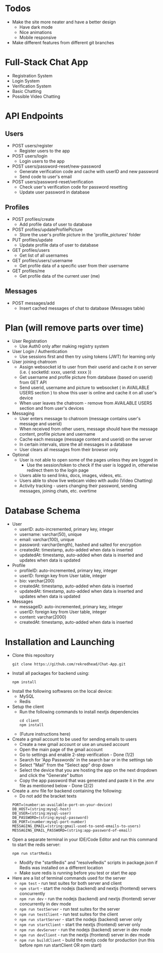 # Todos
- Make the site more neater and have a better design
   - Have dark mode
   - Nice animations
   - Mobile responsive
- Make different features from different git branches

# Full-Stack Chat App
- Registration System
- Login System
- Verification System
- Basic Chatting
- Possible Video Chatting

# API Endpoints
## Users
- POST users/register
   - Register users to the app
- POST users/login
   - Login users to the app
- POST users/password-reset/new-password
   - Generate verification code and cache with userID and new password
   - Send code to user's email
- POST users/password-reset/verification
   - Check user's verification code for password resetting
   - Update user password in database

## Profiles
- POST profiles/create
   - Add profile data of user to database
- POST profiles/updateProfilePicture
   - Store the user's profile picture in the 'profile_pictures' folder
- PUT profiles/update
   - Update profile data of user to database
- GET profiles/users
   - Get list of all usernames
- GET profiles/users/:username
   - Get profile data of a specific user from their username
- GET profiles/me
   - Get profile data of the current user (me)

## Messages
- POST messages/add
   - Insert cached messages of chat to database (Messages table)

# Plan (will remove parts over time)
- User Registration
   - Use Auth0 only after making registry system
- User Login / Authentication
   - Use sessions first and then try using tokens (JWT) for learning only
- User joining chatroom
   - Assign websocket id to user from their userid and cache it on server (i.e. { socketId: xxxx, userid: xxxx })
   - Get username and profile picture from database (based on userid) from GET API
   - Send userid, username and picture to websocket ( in AVAILABLE USERS section ) to show this user is online and cache it on all user's device
   - When user leaves the chatroom - remove from AVAILABLE USERS section and from user's devices
- Messaging
   - User enters message to chatroom (message contains user's message and userid)
   - When received from other users, message should have the message content, profile picture and username
   - Cache each message (message content and userid) on the server
   - In certain intervals, store the all messages in a database
   - User clears all messages from their browser only
- Optional
   - User is not able to open some of the pages unless they are logged in
      - Use the session/token to check if the user is logged in, otherwise redirect them to the login page
   - Users able to send links, docs, images, videos, etc.
   - Users able to show live webcam video with audio (Video Chatting)
   - Activity tracking - users changing their password, sending messages, joining chats, etc. overtime

# Database Schema
- User
   - userID: auto-incremented, primary key, integer
   - username: varchar(50), unique
   - email: varchar(100), unique
   - password: varchar(length), hashed and salted for encryption
   - createdAt: timestamp, auto-added when data is inserted
   - updatedAt: timestamp, auto-added when data is inserted and updates when data is updated
- Profile
   - profileID: auto-incremented, primary key, integer
   - userID: foreign key from User table, integer
   - bio: varchar(200)
   - createdAt: timestamp, auto-added when data is inserted
   - updatedAt: timestamp, auto-added when data is inserted and updates when data is updated
- Messages
   - messageID: auto-incremented, primary key, integer
   - userID: foreign key from User table, integer
   - content: varchar(2000)
   - createdAt: timestamp, auto-added when data is inserted

# Installation and Launching
- Clone this repository
   ```
   git clone https://github.com/rekredhead/Chat-App.git
   ```
- Install all packages for backend using:
   ```
   npm install
   ```
- Install the following softwares on the local device:
   - MySQL
   - Redis
- Setup the client
   - Run the following commands to install nextjs dependencies
      ```
      cd client
      npm install
      ```
   - (Future instructions here)
- Create a gmail account to be used for sending emails to users
   - Create a new gmail account or use an unused account
   - Open the main page of the gmail account
   - Go to settings and enable 2-step verification - Done (1/2)
   - Search for 'App Passwords' in the search bar or in the settings tab
   - Select "Mail" from the "Select app" drop down
   - Select the device that you are hosting the app on the next dropdown and click the "Generate" button
   - Copy the app password that was generated and paste it in the .env file as mentioned below - Done (2/2)
- Create a .env file for backend containing the following:
   - Do not add the bracket texts
   ```
   PORT=(number:an-available-port-on-your-device)
   DB_HOST=(string:mysql-host)
   DB_USER=(string:mysql-user)
   DB_PASSWORD=(string:mysql-password)
   DB_PORT=(number:mysql-port-number)
   MESSAGING_EMAIL=(string:gmail-used-to-send-emails-to-users)
   MESSAGING_EMAIL_PASSWORD=(string:app-password-of-email)
   ```
- Open a separate terminal in your IDE/Code Editor and run this command to start the redis server:
   ```
   npm run startRedis
   ```
   - Modify the "startRedis" and "resolveRedis" scripts in package.json if Redis was installed on a different location
   - Make sure redis is running before you test or start the app
- Here are a list of terminal commands used for the server
   - ```npm test``` - run test suites for both server and client
   - ```npm start``` - start the nodejs (backend) and nextjs (frontend) servers concurrently
   - ```npm run dev``` - run the nodejs (backend) and nextjs (frontend) server concurrently in dev mode
   - ```npm run testServer``` - run test suites for the server
   - ```npm run testClient``` - run test suites for the client
   - ```npm run startServer``` - start the nodejs (backend) server only
   - ```npm run startClient``` - start the nextjs (frontend) server only
   - ```npm run devServer``` - run the nodejs (backend) server in dev mode
   - ```npm run devClient``` - run the nextjs (frontend) server in dev mode
   - ```npm run buildClient``` - build the nextjs code for production (run this before npm run startClient OR npm start)
